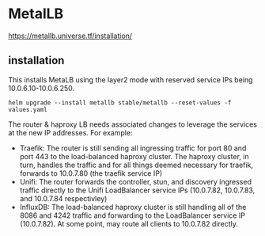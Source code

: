 # MetalLB

https://metallb.universe.tf/installation/

## installation

This installs MetaLB using the layer2 mode with reserved service IPs being 10.0.6.10-10.0.6.250.

```shell
helm upgrade --install metallb stable/metallb --reset-values -f values.yaml
```

The router & haproxy LB needs associated changes to leverage the services at the new IP addresses.  For example:

* Traefik: The router is still sending all ingressing traffic for port 80 and port 443 to the load-balanced haproxy cluster.  The haproxy cluster, in turn, handles the traffic and for all things deemed necessary for traefik, forwards to 10.0.7.80 (the traefik service IP)
* Unifi: The router forwards the controller, stun, and discovery ingressed traffic directly to the Unifi LoadBalancer service IPs (10.0.7.82, 10.0.7.83, and 10.0.7.84 respectivley)
* InfluxDB: The load-balanced haproxy cluster is still handling all of the 8086 and 4242 traffic and forwarding to the LoadBalancer service IP (10.0.7.82). At some point, may route all clients to 10.0.7.82 directly.
